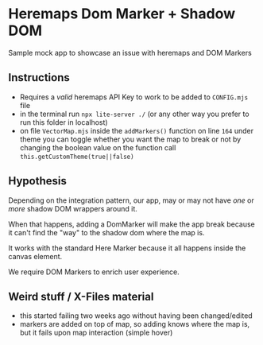 # Heremaps Dom Marker + Shadow DOM

Sample mock app to showcase an issue with heremaps and DOM Markers

## Instructions
- Requires a *valid* heremaps API Key to work to be added to `CONFIG.mjs` file
- in the terminal run `npx lite-server ./` (or any other way you prefer to run this folder in localhost)
- on file `VectorMap.mjs` inside the `addMarkers()` function on line `164` under theme you can toggle whether you want the map to break or not by changing the boolean value on the function call `this.getCustomTheme(true||false)`

## Hypothesis
Depending on the integration pattern, our app, may or may not have *one* or *more* shadow DOM wrappers around it.

When that happens, adding a DomMarker will make the app break because it can't find the "way" to the shadow dom where the map is.

It works with the standard Here Marker because it all happens inside the canvas element.

We require DOM Markers to enrich user experience.

## Weird stuff / X-Files material
- this started failing two weeks ago without having been changed/edited
- markers are added on top of map, so adding knows where the map is, but it fails upon map interaction (simple hover)
